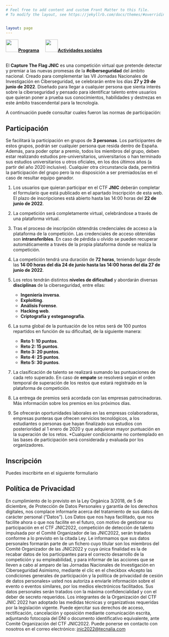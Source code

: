 ```yaml
---
# Feel free to add content and custom Front Matter to this file.
# To modify the layout, see https://jekyllrb.com/docs/themes/#overriding-theme-defaults   mediante este [enlace](https://easychair.org/conferences/?conf=jnic2019).    


layout: page
---
```

<!--
![CTF]({{site.url}}/Logos/CTF.jpg)-->
<!--
El **Capture The Flag JNIC-VIEWNEXT** es una competición virtual que pretende detectar y premiar a las nuevas promesas de la **#ciberseguridad** del ámbito nacional. Creado para complementar las **VI Jornadas Nacionales de Investigación en Ciberseguridad**, celebradas de manera online el **9 y 10 de junio de 2021**.
Diseñado para llegar a cualquier persona que sienta interés sobre la ciberseguridad y pensado para identificar talento entre usuarios que quieran poner a prueba sus conocimientos, habilidades y destrezas en este ámbito trascendental para la tecnología.
La competición se realizó durante **72 horas** de **forma virtual**, a través de la plataforma de formación del **Campus Virtual de la Universidad de Extremadura**. Comenzó el día 4 de junio, con el envío las credenciales a todos los participantes y tuvo lugar desde el **4 de junio a las 14:00h hasta el día 7 de junio a las 14:00h**, durando 72 horas en total.-->

<div class="text-center">
<a id="inicio"></a>
<a href="{{site.url}}/ctf"><img src="{{site.url}}/images/Icoflag.jpg" class="img-circle" 	width="40" height="40"><strong>Programa</strong></a> &nbsp;&nbsp;&nbsp;
<a href="{{site.url}}/actividades-sociales"><img src="{{site.url}}/images/Icospeaker.jpg" class="img-circle" 	width="40" height="40"><strong>Actividades sociales</strong></a>&nbsp;&nbsp;&nbsp;
</div><br>

El **Capture The Flag JNIC** es una competición virtual que pretende detectar y premiar a las nuevas promesas de la **#ciberseguridad** del ámbito nacional. Creado para complementar las VII Jornadas Nacionales de Investigación en Ciberseguridad, se celebrarán entre los días **27 y 29 de junio de 2022**. Diseñado para llegar a cualquier persona que sienta interés sobre la ciberseguridad y pensado para identificar talento entre usuarios que quieran poner a prueba sus conocimientos, habilidades y destrezas en este ámbito trascendental para la tecnología.

<!--## Resultados

La Cátedra Viewnext-UEx sobre “Seguridad y Auditoría de Sistemas Software” organizó coincidiendo con las JNIC-2021 una nueva edición de su CTF. Se trata de la tercera ocasión en que se organiza este tipo de eventos, tras las ediciones de 2018 en el marco de ForoCIBER y 2019, donde se integraron por primera vez con las JNIC.

Como en ocasiones anteriores, el objetivo principal era ofrecer una serie de retos (5 en concreto) para hacer pasar un “buen rato” a los participantes, fomentando en cualquier caso el interés en por ciberseguridad a través de la resolución de los retos propuestos de hacking ético. Otro objetivo secundario era fomentar la camaradería y fomentar el contacto entre los participantes, en este caso a través de los comentarios en el foro de cada uno de los retos. Por supuesto, los tres primeros clasificados recibieron un premio por su buena labor, que no todo va a ser por amor al arte.

La participación, pese a las malas fechas por los exámenes de junio, ha sido francamente sensacional. Sin duda, la implicación tanto de INCIBE como de la organización de las JNIC-2021 en la difusión de este CTF ha sido clave. 

Se inscribieron un total de 214 participantes, pertenecientes a 34 universidades, 18 institutos o centros de formación, y 38 empresas diferentes. Territorialmente, han estado representadas 15 Comunidades Autónomas. Además, incluso ha habido participantes de 13 países extranjeros, principalmente de Latinoamérica, aunque también de Portugal y Gran Bretaña.

![MapaCTF]({{site.url}}/images/CTF-mapa.PNG)

Comentando otros indicadores de participación, es destacable que 79 participantes al menos han superado alguno de los retos, siendo 25 los que consiguieron superar los 5 ejercicios propuestos.  

Para terminar, además de felicitar a todos los participantes en nuestro CTF, queremos felicitar especialmente a los ganadores:

+ 1ª clasificada – Inés Martín Mínguez. _(Universidad Rey Juan Carlos)_ **Premiada con un Ipad Mini 64 GB**
+ 2ª clasificada – Raquel Orozco _(42 Madrid)_ **Premiada con unos auriculares Plantronics Voyager**
+ 3º clasificado – Miguel Ángel Abad Gómez _(UNED)_ **Premiado con un Smart Watch Samsung Galaxy Watch Active**

**¡Nos vemos en la edición de 2022!** -->


A continuación puede consultar cuales fueron las normas de participación:
## Participación

Se facilitará la participación en grupos de **3 personas**. Los participantes de estos grupos, podrán ser cualquier persona que resida dentro de España. Además, para poder optar a premio, todos los miembros del grupo, deben estar realizando estudios pre-universitarios, universitarios o han terminado sus estudios universitarios u otros oficiales, en los dos últimos años (a partir del año 2020 inclusive). Cualquier otra circunstancia dada, permitirá la participación del grupo pero la no disposición a ser premiados/as en el caso de resultar equipo ganador.

1. Los usuarios que quieran participar en el CTF **JNIC** deberán completar el formulario que está publicado en el apartado Inscripción de esta web. El plazo de inscripciones está abierto hasta las 14:00 horas del **22 de junio de 2022**.

2. La competición será completamente virtual, celebrándose a través de una plataforma virtual.

3. Tras el proceso de inscripción obtendrás credenciales de acceso a la plataforma de la competición. Las credenciales de acceso obtenidas son **intransferibles**. En caso de pérdida u olvido se pueden recuperar automáticamente a través de la propia plataforma donde se realiza la competición.

4. La competición tendrá una duración de **72 horas**, teniendo lugar desde las **14:00 horas del día 24 de junio hasta las 14:00 horas del día 27 de junio de 2022**.

5. Los retos tendrán distintos **niveles de dificultad** y abordarán diversas **disciplinas** de la ciberseguridad, entre ellas:

    + **Ingeniería inversa**.
    + **Exploiting**.
    + **Análisis Forense**.
    + **Hacking web**.
    + **Criptografía y esteganografía**.
 
 6. La suma global de la puntuación de los retos será de 100 puntos repartidos en función de su dificultad, de la siguiente manera:
    + **Reto 1: 10 puntos**.
    + **Reto 2: 15 puntos**.
    + **Reto 3: 20 puntos**.
    + **Reto 4: 25 puntos**.
    + **Reto 5: 30 puntos**.
 
 7. La clasificación de talento se realizará sumando las puntuaciones de cada reto superado. En caso de **empate** se resolverá según el orden temporal de superación de los restos que estará registrado en la plataforma de competición.
 
 8. La entrega de premios será acordada con las empresas patrocinadoras. Más información sobre los premios en los próximos días.
 
 9. Se ofrecerán oportunidades laborales en las empresas colaboradoras, empresas punteras que ofrecen servicios tecnológicos, a los estudiantes o personas que hayan finalizado sus estudios con posterioridad al 1 enero de 2020 y que adquieran mayor puntuación en la superación de los retos. *Cualquier condicionante no contemplado en las bases de participación será considerada y evaluada por los organizadores.

## Inscripción

Puedes inscribirte en el siguiente formuliario <!-- [Formulario](https://docs.google.com/forms/d/e/1FAIpQLSdHMuJixKpwDxQapm4x_6xqFmociZ-Baz_IND5KxtxT_J59DQ/viewform)-->

## Política de Privacidad

En cumplimiento de lo previsto en la Ley Orgánica 3/2018, de 5 de diciembre, de Protección de Datos Personales y garantía de los derechos digitales, nos complace informarle acerca del tratamiento de sus datos de carácter personal (“Datos”). Los Datos que nos haya facilitado, que nos facilite ahora o que nos facilite en el futuro, con motivo de gestionar su participación en el CTF JNIC2022, competición de detección de talento impulsada por el Comité Organizador de las JNIC2022, serán tratados conforme a lo previsto en la citada Ley. Le informamos que sus datos personales formarán parte de un fichero cuyo titular son los miembros del Comité Organizador de las JNIC2022 y cuya única finalidad es la de recabar datos de los participantes para el correcto desarrollo de la competición y su empleabilidad, y para informar de las acciones que se lleven a cabo al amparo de las Jornadas Nacionales de Investigación en Ciberseguridad Asimismo, mediante el clic en el checkbox «Acepto las condiciones generales de participación y la política de privacidad de cesión de datos personales» usted nos autoriza a enviarle información sobre el evento o eventos similares, por los medios electrónicos facilitados. Sus datos personales serán tratados con la máxima confidencialidad y con el deber de secreto requeridos. Los integrantes de la Organización del CTF JNIC 2022 han adoptado las medidas técnicas y organizativas requeridas por la legislación vigente. Puede ejercitar sus derechos de acceso, rectificación, cancelación y oposición mediante comunicación escrita, adjuntando fotocopia del DNI o documento identificativo equivalente, ante Comité Organización del CTF JNIC2022. Puede ponerse en contacto con nosotros en el correo electrónico: [jnic2022@tecnalia.com](mailto:jnic2022@tecnalia.com) 



<!--Podrá participar cualquier persona que resida dentro de España y esté realizando estudios pre-universitarios, universitarios o **haya terminado sus estudios universitarios u otros oficiales, en los tres últimos años (a partir del año 2019 inclusive)**.
Cualquier otra circunstancia dada, permitirá la participación del usuario/a pero la no disposición a ser premiado/a en el caso de resultar ganador/a.

1. Los usuarios que quieran participar en el CTF JNIC-Viewnext deberán completar el [formulario](https://docs.google.com/forms/d/e/1FAIpQLSdHMuJixKpwDxQapm4x_6xqFmociZ-Baz_IND5KxtxT_J59DQ/viewform) que está publicado en el apartado **Inscripción** de esta web. El plazo de inscripciones está abierto hasta las **14:00 horas del 3 de junio de 2021**.
2. La competición será **completamente virtual**, celebrándose a través de la plataforma de formación del **Campus Virtual de la Universidad de Extremadura**.
3. Tras el proceso de inscripción obtendrás credenciales de acceso a la plataforma de la competición. Las credenciales de acceso obtenidas **son intransferibles**. En caso de pérdida u olvido se pueden recuperar automáticamente a través de la propia plataforma donde se realiza la competición.
4. La competición tendrá una duración de **72 horas**, teniendo lugar desde las **14:00 horas del día 4 de junio hasta las 14:00 horas del día 7 de junio de 2021**.
5. Los retos tendrán distintos **niveles de dificultad** y abordarán diversas **disciplinas** de la ciberseguridad, entre ellas:

    + **Ingeniería inversa**.
    + **Exploiting**.
    + **Análisis Forense**.
    + **Hacking web**.
    + **Criptografía y esteganografía**.

6. La suma global de la puntuación de los retos será de 100 puntos repartidos en función de su dificultad, de la siguiente manera:

    + **Reto 1**: 10 puntos.
    + **Reto 2**: 15 puntos.
    + **Reto 3**: 20 puntos.
    + **Reto 4**: 25 puntos.
    + **Reto 5**: 30 puntos.

7. La **clasificación** de talento se realizará sumando las puntuaciones de cada reto superado. En caso de **empate** se resolverá según el orden temporal de superación de los restos que estará registrado en la plataforma de competición.
8. Solo se premiará a un participante por cada entidad de estudio a la que esté adscrito/a. Esto es, si un estudiante de la Universidad de Castilla-La Mancha obtiene una puntuación suficiente como para obtener un premio, ningún otro estudiante de su misma entidad de estudios (ningún otro estudiante de la Universidad de Castilla-La Mancha) podrá optar a premio.
9. Los **premios** serán entregados, a conveniencia de los premiados, en cualquiera de los Centros Tecnológicos u oficinas de **Viewnext** situadas por el territorio nacional.
    + Se premiará con material tecnológico a los tres primeros clasificados:
        - 1º PREMIO: IPAD MINI: Gris espacial de 64GB
        - 2º PREMIO: AURICULARES Plantronics Voyager 8200 UC
        - 3º PREMIO: RELOJ INTELIGENTE: Samsung Galaxy Watch Active

    En caso de haber problemas de stock, existencias o cualquier otra circunstancia que impidan la entrega de los premios establecidos, la organización se compromete a entregar un producto similar (en cuanto a características y precio) a los anteriormente expuestos.

+ Se ofrecerán oportunidades laborales en la empresa Viewnext, empresa puntera que ofrece servicios tecnológicos, a los estudiantes o personas que hayan finalizado sus estudios con posterioridad al 1 enero de 2019 y que adquieran mayor puntuación en la superación de los retos.
*Cualquier condicionante no contemplado en las bases de participación será considerada y evaluada por los organizadores. 

## Inscripción

Puedes inscribirte en el siguiente [Formulario](https://docs.google.com/forms/d/e/1FAIpQLSdHMuJixKpwDxQapm4x_6xqFmociZ-Baz_IND5KxtxT_J59DQ/viewform)

## Política de Privacidad

En cumplimiento de lo previsto en la Ley Orgánica 3/2018, de 5 de diciembre, de Protección de Datos Personales y garantía de los derechos digitales, nos complace informarle acerca del tratamiento de sus datos de carácter personal (“Datos”). Los Datos que nos haya facilitado, que nos facilite ahora o que nos facilite en el futuro, con motivo de gestionar su participación en el CTF JNIC-VIEWNEXT, competición de detección de talento impulsada por el Comité Organizador de las JNIC2021, serán tratados conforme a lo previsto en la citada Ley. Le informamos que sus datos personales formarán parte de un fichero cuyo titular son los miembros del Comité Organizador de las JNIC2019 y cuya única finalidad es la de recabar datos de los participantes para el correcto desarrollo de la competición y su empleabilidad, y para informar de las acciones que se lleven a cabo al amparo de las Jornadas Nacionales de Investigación en Ciberseguridad
Asimismo, mediante el clic en el checkbox «Acepto las condiciones generales de participación y la política de privacidad de cesión de datos personales» usted nos autoriza a enviarle información sobre el evento o eventos similares, por los medios electrónicos facilitados.
Sus datos personales serán tratados con la máxima confidencialidad y con el deber de secreto requeridos. Los integrantes de la Organización del CTF JNIC-VIEWNEXT han adoptado las medidas técnicas y organizativas requeridas por la legislación vigente.
Puede ejercitar sus derechos de acceso, rectificación, cancelación y oposición mediante comunicación escrita, adjuntando fotocopia del DNI o documento identificativo equivalente, ante Comité Organización del CTF JNIC-VIEWNEXT, Av. de la Universidad, S/N, 10003 Cáceres. Puede ponerse en contacto con nosotros en el correo electrónico [congreso.jnic2021@uclm.es](mailto:congreso.jnic2021@uclm.es)-->
